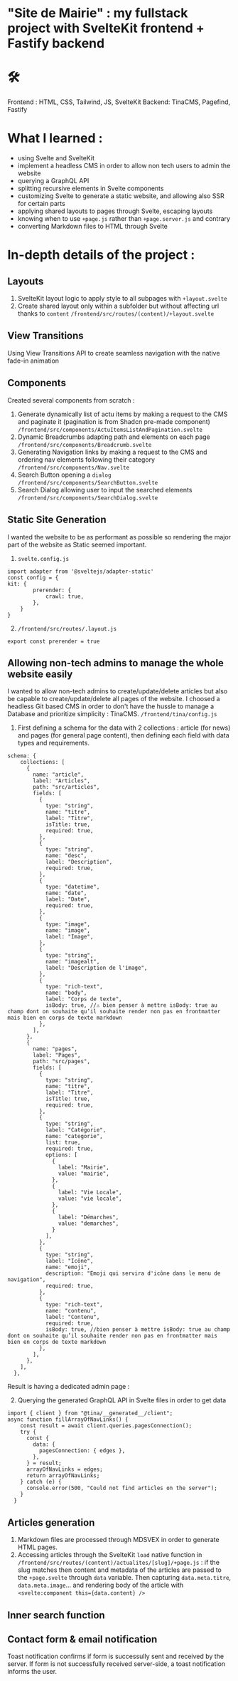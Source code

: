 
# "Site de Mairie" : my fullstack project with SvelteKit frontend + Fastify backend

# 🛠️
Frontend : HTML, CSS, Tailwind, JS, SvelteKit
Backend: TinaCMS, Pagefind, Fastify

# What I learned :
- using Svelte and SvelteKit
- implement a headless CMS in order to allow non tech users to admin the website
- querying a GraphQL API
- splitting recursive elements in Svelte components
- customizing Svelte to generate a static website, and allowing also SSR for certain parts
- applying shared layouts to pages through Svelte, escaping layouts
- knowing when to use `+page.js` rather than `+page.server.js` and contrary
- converting Markdown files to HTML through Svelte

# In-depth details of the project :
## Layouts
1. SvelteKit layout logic to apply style to all subpages with `+layout.svelte`
2. Create shared layout only within a subfolder but without affecting url thanks to `content` `/frontend/src/routes/(content)/+layout.svelte`
## View Transitions
Using View Transitions API to create seamless navigation with the native fade-in animation
## Components
Created several components from scratch :
1. Generate dynamically list of actu items by making a request to the CMS and paginate it (pagination is from Shadcn pre-made component) `/frontend/src/components/ActuItemsListAndPagination.svelte`
2. Dynamic Breadcrumbs adapting path and elements on each page `/frontend/src/components/Breadcrumb.svelte`
3.  Generating Navigation links by making a request to the CMS and ordering nav elements following their category `/frontend/src/components/Nav.svelte`
4. Search Button opening a `dialog` `/frontend/src/components/SearchButton.svelte`
5. Search Dialog allowing user to input the searched elements `/frontend/src/components/SearchDialog.svelte`

## Static Site Generation
I wanted the website to be as performant as possible so rendering the major part of the website as Static seemed important.
1. `svelte.config.js`
```
import adapter from '@sveltejs/adapter-static'
const config = {
kit: {
		prerender: {
			crawl: true,
		},
    }
}
```
2. `/frontend/src/routes/.layout.js`
```
export const prerender = true
```

## Allowing non-tech admins to manage the whole website easily
I wanted to allow non-tech admins to create/update/delete articles but also be capable to create/update/delete all pages of the website.
I choosed a headless Git based CMS in order to don't have the hussle to manage a Database and prioritize simplicity : TinaCMS.
`/frontend/tina/config.js`

1. First defining a schema for the data with 2 collections : article (for news) and pages (for general page content), then defining each field with data types and requirements.
```
schema: {
    collections: [
      {
        name: "article",
        label: "Articles",
        path: "src/articles",
        fields: [
          {
            type: "string",
            name: "titre",
            label: "Titre",
            isTitle: true,
            required: true,
          },
          {
            type: "string",
            name: "desc",
            label: "Description",
            required: true,
          },
          {
            type: "datetime",
            name: "date",
            label: "Date",
            required: true,
          },
          {
            type: "image",
            name: "image",
            label: "Image",
          },
          {
            type: "string",
            name: "imagealt",
            label: "Description de l'image",
          },
          {
            type: "rich-text",
            name: "body",
            label: "Corps de texte",
            isBody: true, //⚠️ bien penser à mettre isBody: true au champ dont on souhaite qu’il souhaite render non pas en frontmatter mais bien en corps de texte markdown
          },
        ],
      },
      {
        name: "pages",
        label: "Pages",
        path: "src/pages",
        fields: [
          {
            type: "string",
            name: "titre",
            label: "Titre",
            isTitle: true,
            required: true,
          },
          {
            type: "string",
            label: "Catégorie",
            name: "categorie",
            list: true,
            required: true,
            options: [
              {
                label: "Mairie",
                value: "mairie",
              },
              {
                label: "Vie Locale",
                value: "vie locale",
              },
              {
                label: "Démarches",
                value: "demarches",
              }
            ],
          },
          {
            type: "string",
            label: "Icône",
            name: "emoji",
            description: "Emoji qui servira d'icône dans le menu de navigation",
            required: true,
          },
          {
            type: "rich-text",
            name: "contenu",
            label: "Contenu",
            required: true,
            isBody: true, //bien penser à mettre isBody: true au champ dont on souhaite qu’il souhaite render non pas en frontmatter mais bien en corps de texte markdown
          },
        ],
      },
    ],
  },
```

Result is having a dedicated admin page :


2. Querying the generated GraphQL API in Svelte files in order to get data
```
import { client } from "@tina/__generated__/client";
async function fillArrayOfNavLinks() {
    const result = await client.queries.pagesConnection();
    try {
      const {
        data: {
          pagesConnection: { edges },
        },
      } = result;
      arrayOfNavLinks = edges;
      return arrayOfNavLinks;
    } catch (e) {
      console.error(500, "Could not find articles on the server");
    }
  }
```

## Articles generation
1. Markdown files are processed through MDSVEX in order to generate HTML pages. 
2. Accessing articles through the SvelteKit `load` native function in `/frontend/src/routes/(content)/actualites/[slug]/+page.js` : if the slug matches then content and metadata of the articles are passed to the `+page.svelte` through `data` variable. Then capturing `data.meta.titre`, `data.meta.image`... and rendering body of the article with `<svelte:component this={data.content} />`

## Inner search function

## Contact form & email notification
Toast notification confirms if form is successully sent and received by the server. If form is not successfully received server-side, a toast notification informs the user.